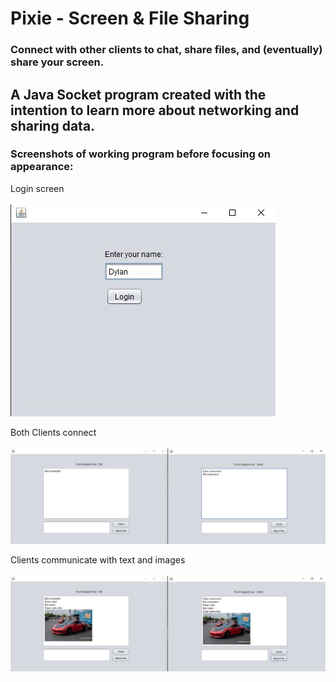 # Pixie - Screen & File Sharing
### Connect with other clients to chat, share files, and (eventually) share your screen.

## A Java Socket program created with the intention to learn more about networking and sharing data.

### Screenshots of working program before focusing on appearance:

Login screen
<br><br>
![Login Screen](./Screenshots/Login.jpg)
<br>

Both Clients connect
<br><br>
![Dylan connects to server](./Screenshots/Chat1.jpg)
<br>

Clients communicate with text and images
<br><br>
![First Client sends a chat and an image](./Screenshots/Chat2.jpg)
<br>
